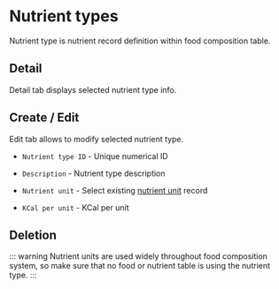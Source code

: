 # Nutrient types

Nutrient type is nutrient record definition within food composition table.

## Detail

Detail tab displays selected nutrient type info.

## Create / Edit

Edit tab allows to modify selected nutrient type.

- `Nutrient type ID` - Unique numerical ID

- `Description` - Nutrient type description

- `Nutrient unit` - Select existing [nutrient unit](/admin/foods/nutrient-units) record

- `KCal per unit` - KCal per unit

## Deletion

::: warning
Nutrient units are used widely throughout food composition system, so make sure that no food or nutrient table is using the nutrient type.
:::
